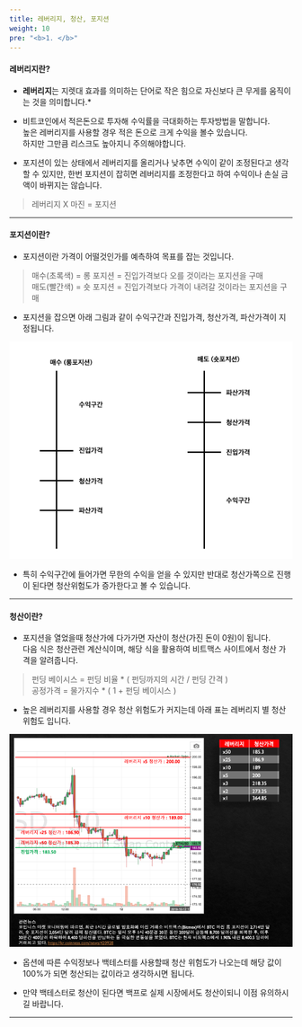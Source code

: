 ```yaml
---
title: 레버리지, 청산, 포지션
weight: 10
pre: "<b>1. </b>"
---
```


#### 레버리지란?

- **레버리지**는 지렛대 효과를 의미하는 단어로 작은 힘으로 자신보다 큰 무게를 움직이는 것을 의미합니다.*


- 비트코인에서 적은돈으로 투자해 수익률을 극대화하는 투자방법을 말합니다.</br>
높은 레버리지를 사용할 경우 적은 돈으로 크게 수익을 볼수 있습니다.</br> 
하지만 그만큼 리스크도 높아지니 주의해야합니다.

- 포지션이 있는 상태에서 레버리지를 올리거나 낮추면 수익이 같이 조정된다고 생각할 수 있지만, 한번 포지션이 잡히면 레버리지를 조정한다고 하여 수익이나 손실 금액이 바뀌지는 않습니다.

> 레버리지 X 마진 = 포지션


---
#### 포지션이란?

- 포지션이란 가격이 어떨것인가를 예측하여 목표를 잡는 것입니다.

> 매수(초록색) = 롱 포지션 = 진입가격보다 오를 것이라는 포지션을 구매</br>
 매도(빨간색) = 숏 포지션 = 진입가격보다 가격이 내려갈 것이라는 포지션을 구매

- 포지션을 잡으면 아래 그림과 같이 수익구간과 진입가격, 청산가격, 파산가격이 지정됩니다.

![](/picture/position2.png?width=600&height=450)

- 특히 수익구간에 들어가면 무한의 수익을 얻을 수 있지만 반대로 청산가쪽으로 진행이 된다면 청산위험도가 증가한다고 볼 수 있습니다.

---

#### 청산이란?

- 포지션을 열었을때 청산가에 다가가면 자산이 청산(가진 돈이 0원)이 됩니다.</br>
다음 식은 청산관련 계산식이며, 해당 식을 활용하여 비트맥스 사이트에서 청산 가격을 알려줍니다.

> 펀딩 베이시스 = 펀딩 비율 * ( 펀딩까지의 시간 / 펀딩 간격 )</br>
공정가격 = 물가지수 * ( 1 + 펀딩 베이시스 )

- 높은 레버리지를 사용할 경우 청산 위험도가 커지는데 아래 표는 레버리지 별 청산 위험도 입니다.

![](/picture/Reverage.png?width=700&height=500)

- 옵션에 따른 수익정보나 백테스터를 사용할때 청산 위험도가 나오는데 해당 값이 100%가 되면 청산되는 값이라고 생각하시면 됩니다.

- 만약 백테스터로 청산이 된다면 백프로 실제 시장에서도 청산이되니 이점 유의하시길 바랍니다.

---
